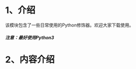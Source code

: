 <title>模块介绍</title>
<h1>1、介绍</h1>
<span>该模块包含了一些日常使用的Python修饰器。欢迎大家下载使用。</span>
<h5>注意：最好使用Python3</h5>
<h1>2、内容介绍</h1>


